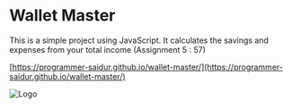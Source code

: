 
# Wallet Master

This is a simple project using JavaScript. It calculates the savings and expenses from your total income (Assignment 5 : 57)

[https://programmer-saidur.github.io/wallet-master/](https://programmer-saidur.github.io/wallet-master/)




![Logo](https://img.freepik.com/free-photo/people-holding-money-spendings-finance-concept-remix_53876-128951.jpg)

